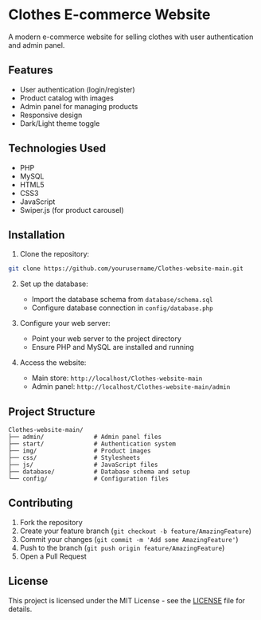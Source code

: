 # Clothes E-commerce Website

A modern e-commerce website for selling clothes with user authentication and admin panel.

## Features

- User authentication (login/register)
- Product catalog with images
- Admin panel for managing products
- Responsive design
- Dark/Light theme toggle

## Technologies Used

- PHP
- MySQL
- HTML5
- CSS3
- JavaScript
- Swiper.js (for product carousel)

## Installation

1. Clone the repository:
```bash
git clone https://github.com/yourusername/Clothes-website-main.git
```

2. Set up the database:
   - Import the database schema from `database/schema.sql`
   - Configure database connection in `config/database.php`

3. Configure your web server:
   - Point your web server to the project directory
   - Ensure PHP and MySQL are installed and running

4. Access the website:
   - Main store: `http://localhost/Clothes-website-main`
   - Admin panel: `http://localhost/Clothes-website-main/admin`

## Project Structure

```
Clothes-website-main/
├── admin/              # Admin panel files
├── start/              # Authentication system
├── img/                # Product images
├── css/                # Stylesheets
├── js/                 # JavaScript files
├── database/           # Database schema and setup
└── config/             # Configuration files
```

## Contributing

1. Fork the repository
2. Create your feature branch (`git checkout -b feature/AmazingFeature`)
3. Commit your changes (`git commit -m 'Add some AmazingFeature'`)
4. Push to the branch (`git push origin feature/AmazingFeature`)
5. Open a Pull Request

## License

This project is licensed under the MIT License - see the [LICENSE](LICENSE) file for details. 